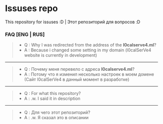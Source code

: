 # Issuses repo
This repository for issuses :D |
Этот репозиторий для вопросов :D

### FAQ [ENG | RUS]
> * Q : Why I was redirected from the address of the **l0calserve4.ml**?
> * A : Because i changed some setting in my domain (l0calSerVe4 website is currently in development)
----------
> * Q : Почему меня перевело с адреса **l0calserve4.ml**?
> * A : Потому что я изменил несколько настроек в моем домене (Сайт l0calSerVe4 в данный момент в разработке)
----------
> * Q : For what this repository?
> * A : .w. I said it in description
----------
> * Q : Для чего этот репозиторий?
> * A : .w. Я сказал это в описании


